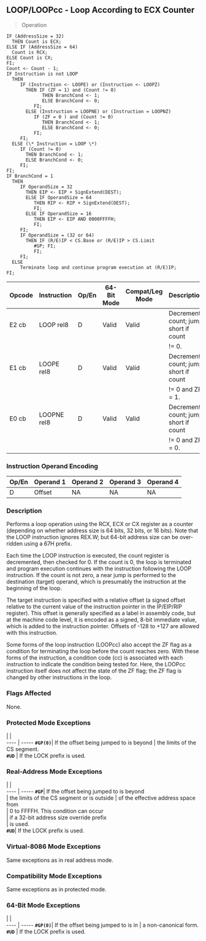 ## LOOP/LOOPcc - Loop According to ECX Counter

> Operation

``` slim
IF (AddressSize = 32)
  THEN Count is ECX;
ELSE IF (AddressSize = 64)
  Count is RCX;
ELSE Count is CX;
FI;
Count <- Count - 1;
IF Instruction is not LOOP
  THEN
     IF (Instruction <- LOOPE) or (Instruction <- LOOPZ)
       THEN IF (ZF = 1) and (Count != 0)
             THEN BranchCond <- 1;
             ELSE BranchCond <- 0;
          FI;
       ELSE (Instruction = LOOPNE) or (Instruction = LOOPNZ)
          IF (ZF = 0 ) and (Count != 0)
             THEN BranchCond <- 1;
             ELSE BranchCond <- 0;
          FI;
     FI;
  ELSE (\* Instruction = LOOP \*)
     IF (Count != 0)
       THEN BranchCond <- 1;
       ELSE BranchCond <- 0;
     FI;
FI;
IF BranchCond = 1
  THEN
     IF OperandSize = 32
       THEN EIP <- EIP + SignExtend(DEST);
       ELSE IF OperandSize = 64
          THEN RIP <- RIP + SignExtend(DEST);
          FI;
       ELSE IF OperandSize = 16
          THEN EIP <- EIP AND 0000FFFFH;
          FI;
     FI;
     IF OperandSize = (32 or 64)
       THEN IF (R/E)IP < CS.Base or (R/E)IP > CS.Limit
          #GP; FI;
          FI;
     FI;
  ELSE
     Terminate loop and continue program execution at (R/E)IP;
FI;

```

 Opcode| Instruction| Op/En| 64-Bit Mode| Compat/Leg Mode| Description                         
 ---  | --- | --- | --- | --- | ---
 E2 cb | LOOP rel8  | D    | Valid      | Valid          | Decrement count; jump short if count
       |            |      |            |                | != 0.                                
 E1 cb | LOOPE rel8 | D    | Valid      | Valid          | Decrement count; jump short if count
       |            |      |            |                | != 0 and ZF = 1.                     
 E0 cb | LOOPNE rel8| D    | Valid      | Valid          | Decrement count; jump short if count
       |            |      |            |                | != 0 and ZF = 0.                     

### Instruction Operand Encoding
 Op/En| Operand 1| Operand 2| Operand 3| Operand 4
 ---  | --- | --- | --- | ---
 D    | Offset   | NA       | NA       | NA       

### Description
Performs a loop operation using the RCX, ECX or CX register as a counter (depending
on whether address size is 64 bits, 32 bits, or 16 bits). Note that the LOOP
instruction ignores REX.W; but 64-bit address size can be over-ridden using
a 67H prefix.

Each time the LOOP instruction is executed, the count register is decremented,
then checked for 0. If the count is 0, the loop is terminated and program execution
continues with the instruction following the LOOP instruction. If the count
is not zero, a near jump is performed to the destination (target) operand, which
is presumably the instruction at the beginning of the loop.

The target instruction is specified with a relative offset (a signed offset
relative to the current value of the instruction pointer in the IP/EIP/RIP register).
This offset is generally specified as a label in assembly code, but at the machine
code level, it is encoded as a signed, 8-bit immediate value, which is added
to the instruction pointer. Offsets of -128 to +127 are allowed with this instruction.

Some forms of the loop instruction (LOOPcc) also accept the ZF flag as a condition
for terminating the loop before the count reaches zero. With these forms of
the instruction, a condition code (cc) is associated with each instruction to
indicate the condition being tested for. Here, the LOOPcc instruction itself
does not affect the state of the ZF flag; the ZF flag is changed by other instructions
in the loop.



### Flags Affected
None.


### Protected Mode Exceptions
   | |  
---- | -----
 **``#GP(0)``**| If the offset being jumped to is beyond
       | the limits of the CS segment.          
 **``#UD``**   | If the LOCK prefix is used.            

### Real-Address Mode Exceptions
   | |  
---- | -----
 **``#GP``**| If the offset being jumped to is beyond   
    | the limits of the CS segment or is outside
    | of the effective address space from       
    | 0 to FFFFH. This condition can occur      
    | if a 32-bit address size override prefix  
    | is used.                                  
 **``#UD``**| If the LOCK prefix is used.               

### Virtual-8086 Mode Exceptions
Same exceptions as in real address mode.


### Compatibility Mode Exceptions
Same exceptions as in protected mode.


### 64-Bit Mode Exceptions
   | |  
---- | -----
 **``#GP(0)``**| If the offset being jumped to is in
       | a non-canonical form.              
 **``#UD``**   | If the LOCK prefix is used.        
